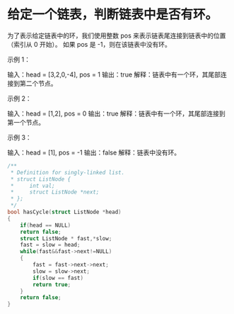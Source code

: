 # 给定一个链表，判断链表中是否有环。

为了表示给定链表中的环，我们使用整数 pos 来表示链表尾连接到链表中的位置（索引从 0 开始）。 如果 pos 是 -1，则在该链表中没有环。

 

示例 1：

输入：head = [3,2,0,-4], pos = 1
输出：true
解释：链表中有一个环，其尾部连接到第二个节点。




示例 2：

输入：head = [1,2], pos = 0
输出：true
解释：链表中有一个环，其尾部连接到第一个节点。




示例 3：

输入：head = [1], pos = -1
输出：false
解释：链表中没有环。

```c
/**
 * Definition for singly-linked list.
 * struct ListNode {
 *     int val;
 *     struct ListNode *next;
 * };
 */
bool hasCycle(struct ListNode *head) 
{
    if(head == NULL)
    return false;
    struct ListNode * fast,*slow;
    fast = slow = head;
    while(fast&&fast->next!=NULL)
    {
        fast = fast->next->next;
        slow = slow->next;
        if(slow == fast)
        return true;       
    }
    return false;  
}
```

